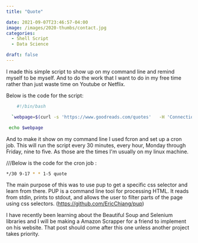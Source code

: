 ```yaml
---
title: "Quote"

date: 2021-09-07T23:46:57-04:00
image: /images/2020-thumbs/contact.jpg
categories:
  - Shell Script
  - Data Science

draft: false
---
```


I made this simple script to show up on my command line and remind myself to be myself. And to do the work that I want to do in my free time rather than just waste time on Youtube or Netflix.

Below is the code for the script:
```bash
	#!/bin/bash

  `webpage=$(curl -s 'https://www.goodreads.com/quotes'   -H 'Connection: keep-alive'   -H 'Cache-Control: max-age=0'   -H 'DNT: 1'   -H 'Upgrade-Insecure-Requests: 1'   -H 'User-Agent: Mozilla/5.0 (X11; Linux x86_64) AppleWebKit/537.36 (KHTML, like Gecko) Chrome/92.0.4515.159Safari/537.36' | pup "body > div.content > div.mainContentContainer > div.mainContent > div.mainContentFloat > div.leftContainer > div.quotes > div:nth-child(1) > div.quoteDetails > div.quoteText text{}")`

 echo $webpage
 ```

And to make it show on my command line I used fcron and set up a cron job. This will run the script every 30 minutes, every hour, Monday through Friday, nine to five. As those are the times I'm usually on my linux machine.  

///Below is the code for the cron job :

```bash
*/30 9-17 * * 1-5 quote
```


The main purpose of this was to use pup to get a specific css selector and learn from there. PUP is a command line tool for processing HTML. It reads from stdin, prints to stdout, and allows the user to filter parts of the page using css selectors. (https://github.com/EricChiang/pup)

I have recently been learning about the Beautiful Soup and Selenium libraries and I will be making a Amazon Scrapper for a friend to implement on his website. That post should come after this one unless another project takes priority.
